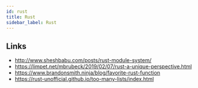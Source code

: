 ```yaml
---
id: rust
title: Rust
sidebar_label: Rust
---
```


## Links

- http://www.sheshbabu.com/posts/rust-module-system/
- https://limpet.net/mbrubeck/2019/02/07/rust-a-unique-perspective.html
- https://www.brandonsmith.ninja/blog/favorite-rust-function
- https://rust-unofficial.github.io/too-many-lists/index.html
